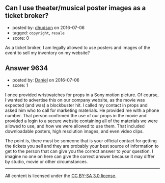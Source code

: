## Can I use theater/musical poster images as a ticket broker?

- posted by: [dhudson](https://stackexchange.com/users/1773351/dhudson) on 2016-07-06
- tagged: `copyright`, `resale`
- score: 0

As a ticket broker, I am legally allowed to use posters and images of the event to sell my inventory on my website?


## Answer 9634

- posted by: [Daniel](https://stackexchange.com/users/7592784/daniel) on 2016-07-06
- score: 1

I once provided wristwatches for props in a Sony motion picture.  Of course, I wanted to advertise this on our company website, as the movie was expected (and was) a blockbuster hit.  I called my contact in props and asked him who to call for marketing materials.  He provided me with a phone number.  That person confirmed the use of our props in the movie and provided a login to a secure website containing all of the materials we were allowed to use, and how we were allowed to use them.  That included downloadable posters, high resolution images, and even video clips.

The point is, there must be someone that is your official contact for getting the tickets you sell and they are probably your best source of information to get to the person that can give you the correct answer to your question.  I imagine no one on here can give the correct answer because it may differ by studio, movie or other circumstances.



---

All content is licensed under the [CC BY-SA 3.0 license](https://creativecommons.org/licenses/by-sa/3.0/).
